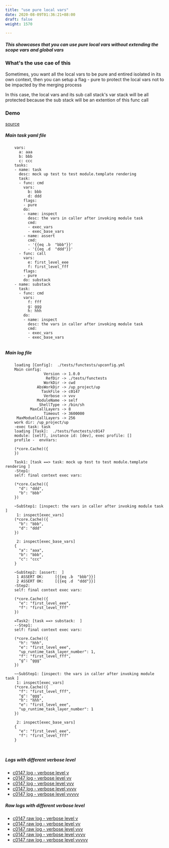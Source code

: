 ```yaml
---
title: "use pure local vars"
date: 2020-08-09T01:36:21+88:00
draft: false
weight: 1570

---
```


##### This showcases that you can use pure local vars without extending the scope vars and global vars


### What's the use cae of this


Sometimes, you want all the local vars to be pure and entired isolated in its own context, then you can setup a flag - pure to protect the local vars not to be impacted by the merging process

In this case, the local vars and its sub call stack's var stack will be all protected because the sub stack will be an extention of this func call











### Demo








[source](https://github.com/upcmd/up/blob/master/tests/functests/c0147.yml)

##### Main task yaml file
```
    vars:
      a: aaa
      b: bbb
      c: ccc
    tasks:
    - name: task
      desc: mock up test to test module.template rendering
      task:
      - func: cmd
        vars:
          b: bbb
          d: ddd
        flags:
        - pure
        do:
        - name: inspect
          desc: the vars in caller after invoking module task
          cmd:
          - exec_vars
          - exec_base_vars
        - name: assert
          cmd:
          - '{{eq .b  "bbb"}}'
          - '{{eq .d  "ddd"}}'
      - func: call
        vars:
          e: first_level_eee
          f: first_level_fff
        flags:
        - pure
        do: substack
    - name: substack
      task:
      - func: cmd
        vars:
          f: fff
          g: ggg
          h: hhh
        do:
        - name: inspect
          desc: the vars in caller after invoking module task
          cmd:
          - exec_vars
          - exec_base_vars
    
```
##### Main log file
```
    loading [Config]:  ./tests/functests/upconfig.yml
    Main config:
                 Version -> 1.0.0
                  RefDir -> ./tests/functests
                 WorkDir -> cwd
              AbsWorkDir -> /up_project/up
                TaskFile -> c0147
                 Verbose -> vvv
              ModuleName -> self
               ShellType -> /bin/sh
           MaxCallLayers -> 8
                 Timeout -> 3600000
     MaxModuelCallLayers -> 256
    work dir: /up_project/up
    -exec task: task
    loading [Task]:  ./tests/functests/c0147
    module: [self], instance id: [dev], exec profile: []
    profile -  envVars:
    
    (*core.Cache)({
    })
    
    Task1: [task ==> task: mock up test to test module.template rendering ]
    -Step1:
    self: final context exec vars:
    
    (*core.Cache)({
      "d": "ddd",
      "b": "bbb"
    })
    
    ~SubStep1: [inspect: the vars in caller after invoking module task ]
     1: inspect[exec_vars]
    (*core.Cache)({
      "b": "bbb",
      "d": "ddd"
    })
    
     2: inspect[exec_base_vars]
    {
      "a": "aaa",
      "b": "bbb",
      "c": "ccc"
    }
    
    ~SubStep2: [assert:  ]
     1 ASSERT OK:     [{{eq .b  "bbb"}}]
     2 ASSERT OK:     [{{eq .d  "ddd"}}]
    -Step2:
    self: final context exec vars:
    
    (*core.Cache)({
      "e": "first_level_eee",
      "f": "first_level_fff"
    })
    
    =Task2: [task ==> substack:  ]
    --Step1:
    self: final context exec vars:
    
    (*core.Cache)({
      "h": "hhh",
      "e": "first_level_eee",
      "up_runtime_task_layer_number": 1,
      "f": "first_level_fff",
      "g": "ggg"
    })
    
    ~~SubStep1: [inspect: the vars in caller after invoking module task ]
     1: inspect[exec_vars]
    (*core.Cache)({
      "f": "first_level_fff",
      "g": "ggg",
      "h": "hhh",
      "e": "first_level_eee",
      "up_runtime_task_layer_number": 1
    })
    
     2: inspect[exec_base_vars]
    {
      "e": "first_level_eee",
      "f": "first_level_fff"
    }
    
    
```


##### Logs with different verbose level
* [c0147 log - verbose level v](../../logs/c0147_v)
* [c0147 log - verbose level vv](../../logs/c0147_vv)
* [c0147 log - verbose level vvv](../../logs/c0147_vvvv)
* [c0147 log - verbose level vvvv](../../logs/c0147_vvvv)
* [c0147 log - verbose level vvvvv](../../logs/c0147_vvvvv)

##### Raw logs with different verbose level
* [c0147 raw log - verbose level v](../../reflogs/c0147_v.log)
* [c0147 raw log - verbose level vv](../../reflogs/c0147_vv.log)
* [c0147 raw log - verbose level vvv](../../reflogs/c0147_vvv.log)
* [c0147 raw log - verbose level vvvv](../../reflogs/c0147_vvvv.log)
* [c0147 raw log - verbose level vvvvv](../../reflogs/c0147_vvvvv.log)







